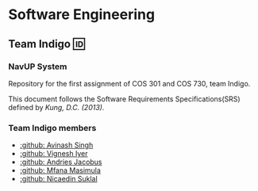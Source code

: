 # Software Engineering 
## Team Indigo :id:
### NavUP System

Repository for the first assignment of COS 301 and COS 730, team Indigo.

This document follows the Software Requirements Specifications(SRS) defined by *Kung, D.C. (2013).*



### Team Indigo members
- [:github: Avinash Singh](https://github.com/AvinashSingh786)
- [:github: Vignesh Iyer](https://github.com/Vignesh-95)
- [:github: Andries Jacobus](https://github.com/AndriesJacobus)
- [:github: Mfana Masimula](https://github.com/mfanamasimula)
- [:github: Nicaedin Suklal](https://github.com/def118)


